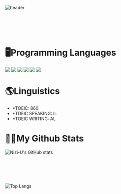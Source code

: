 ![header](https://capsule-render.vercel.app/api?type=venom&color=random&height=400&section=header&text=안녕하세요.&fontSize=90)   
&nbsp;

&nbsp;

&nbsp;


# 🖥️Programming Languages
<img src='https://img.shields.io/badge/Python-3776AB?style=for-the-badge&logo=python&logoColor=white'>
<img src='https://img.shields.io/badge/Linux-FCC624?style=for-the-badge&logo=linux&logoColor=black'>
<img src='https://img.shields.io/badge/Amazon_AWS-232F3E?style=for-the-badge&logo=amazon-aws&logoColor=white'>
<img src='https://img.shields.io/badge/docker-%230db7ed.svg?style=for-the-badge&logo=docker&logoColor=white'>
<img src='https://img.shields.io/badge/kubernetes-%23326ce5.svg?style=for-the-badge&logo=kubernetes&logoColor=white'>
<img src='https://img.shields.io/badge/mysql-4479A1.svg?style=for-the-badge&logo=mysql&logoColor=white'>


# 🌎Linguistics
- *TOEIC: 860
- *TOEIC SPEAKING: IL
- *TOEIC WRITING: AL
 
# 🧑‍💻My Github Stats


![Nizi-U's GitHub stats](https://github-readme-stats.vercel.app/api?username=Nizi-U&show_icons=true&theme=radical)    
&nbsp;

&nbsp;

&nbsp;


![Top Langs](https://github-readme-stats.vercel.app/api/top-langs/?username=Nizi-U&layout=compact)    















<!--
**Nizi-U/Nizi-U** is a ✨ _special_ ✨ repository because its `README.md` (this file) appears on your GitHub profile.

Here are some ideas to get you started:

- 🔭 I’m currently working on ...
- 🌱 I’m currently learning ...
- 👯 I’m looking to collaborate on ...
- 🤔 I’m looking for help with ...
- 💬 Ask me about ...
- 📫 How to reach me: ...
- 😄 Pronouns: ...
- ⚡ Fun fact: ...
-->
